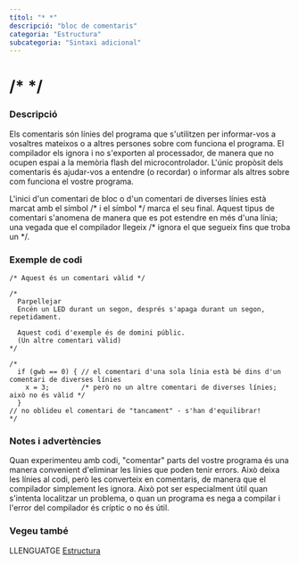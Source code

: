 ```yaml
---
títol: "* *"
descripció: "bloc de comentaris"
categoria: "Estructura"
subcategoria: "Sintaxi adicional"
---
```


# /* */

### Descripció

Els comentaris són línies del programa que s'utilitzen per informar-vos a vosaltres mateixos o a altres persones sobre com funciona el programa. El compilador els ignora i no s'exporten al processador, de manera que no ocupen espai a la memòria flash del microcontrolador. L'únic propòsit dels comentaris és ajudar-vos a entendre (o recordar) o informar als altres sobre com funciona el vostre programa.

L'inici d'un comentari de bloc o d'un comentari de diverses línies està marcat amb el símbol /* i el símbol \*/ marca el seu final. Aquest tipus de comentari s'anomena de manera que es pot estendre en més d'una línia; una vegada que el compilador llegeix /* ignora el que segueix fins que troba un \*/.

### Exemple de codi

```
/* Aquest és un comentari vàlid */

/*
  Parpellejar
  Encén un LED durant un segon, després s'apaga durant un segon, repetidament.

  Aquest codi d'exemple és de domini públic.
  (Un altre comentari vàlid)
*/

/*
  if (gwb == 0) { // el comentari d'una sola línia està bé dins d'un comentari de diverses línies
    x = 3;        /* però no un altre comentari de diverses línies; això no és vàlid */
  }
// no oblideu el comentari de "tancament" - s'han d'equilibrar!
*/
```

### Notes i advertències

Quan experimenteu amb codi, "comentar" parts del vostre programa és una manera convenient d'eliminar les línies que poden tenir errors. Això deixa les línies al codi, però les converteix en comentaris, de manera que el compilador simplement les ignora. Això pot ser especialment útil quan s'intenta localitzar un problema, o quan un programa es nega a compilar i l'error del compilador és críptic o no és útil.

### Vegeu també

LLENGUATGE [Estructura](../../Estructura.md)  
